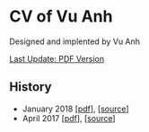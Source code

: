 # CV of Vu Anh

Designed and implented by Vu Anh

[Last Update: PDF Version](https://github.com/rain1024/cv/blob/master/pdf/anhv_cv.pdf)

## History
* January 2018 [[pdf](https://github.com/rain1024/cv/blob/201801/pdf/cv.pdf)], [[source](https://github.com/rain1024/cv/tree/201801)]
* April 2017 [[pdf](https://github.com/rain1024/cv/blob/201704/pdf/cv.pdf)], [[source](https://github.com/rain1024/cv/tree/201704)]